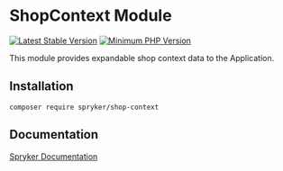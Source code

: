 # ShopContext Module
[![Latest Stable Version](https://poser.pugx.org/spryker/shop-context/v/stable.svg)](https://packagist.org/packages/spryker/shop-context)
[![Minimum PHP Version](https://img.shields.io/badge/php-%3E%3D%207.3-8892BF.svg)](https://php.net/)

This module provides expandable shop context data to the Application.

## Installation

```
composer require spryker/shop-context
```

## Documentation

[Spryker Documentation](https://academy.spryker.com/developing_with_spryker/module_guide/modules.html)
